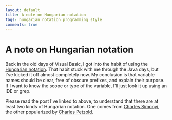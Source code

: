 ```yaml
---
layout: default
title: A note on Hungarian notation
tags: hungarian notation programming style
comments: true
---
```

# A note on Hungarian notation

Back in the old days of Visual Basic, I got into the habit of using the [Hungarian notation](https://blogs.msdn.microsoft.com/rick_schaut/2004/02/14/hungarian-notation/). That habit stuck with me through the Java days, but I've kicked it off almost completely now. My conclusion is that variable names should be clear, free of obscure prefixes, and explain their purpose. If I want to know the scope or type of the variable, I'll just look it up using an IDE or grep.

Please read the post I've linked to above, to understand that there are at least two kinds of Hungarian notation. One comes from [Charles Simonyi](https://msdn.microsoft.com/en-us/library/aa260976.aspx), the other popularized by [Charles Petzold](http://www.charlespetzold.com/blog/2006/05/040939.html).
